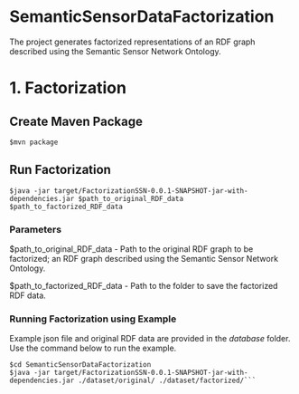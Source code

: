 # SemanticSensorDataFactorization

The project generates factorized representations of an RDF graph described using the Semantic Sensor Network Ontology.

# 1. Factorization

## Create Maven Package

```
$mvn package
```

## Run Factorization

```
$java -jar target/FactorizationSSN-0.0.1-SNAPSHOT-jar-with-dependencies.jar $path_to_original_RDF_data $path_to_factorized_RDF_data
```
### Parameters
$path_to_original_RDF_data - Path to the original RDF graph to be factorized; an RDF graph described using the Semantic Sensor Network Ontology.

$path_to_factorized_RDF_data - Path to the folder to save the factorized RDF data. 

### Running Factorization using Example

Example json file and original RDF data are provided in the *database* folder. Use the command below to run the example.

```
$cd SemanticSensorDataFactorization
$java -jar target/FactorizationSSN-0.0.1-SNAPSHOT-jar-with-dependencies.jar ./dataset/original/ ./dataset/factorized/```
